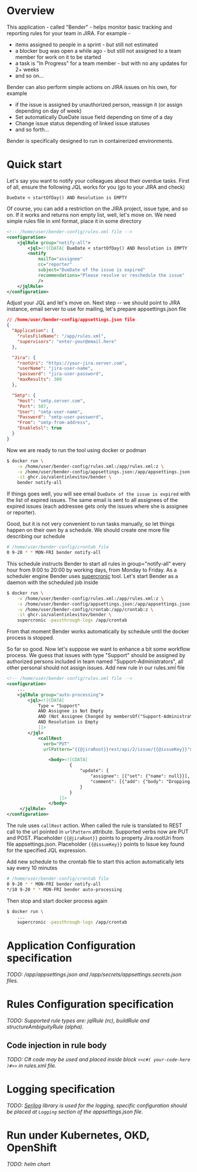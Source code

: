 # Overview
This application - called "Bender" - helps monitor basic tracking and reporting rules for your team in JIRA. For example -

* items assigned to people in a sprint - but still not estimated
* a blocker bug was open a while ago - but still not assigned to a team member for work on it to be started
* a task is "In Progress" for a team member - but with no any updates for 2+ weeks
* and so on...

Bender can also perform simple actions on JIRA issues on his own, for example
* if the issue is assigned by unauthorized person, reassign it (or assign depending on day of week)
* Set automatically DueDate issue field depending on time of a day
* Change issue status depending of linked issue statuses
* and so forth...

Bender is specifically designed to run in containerized environments.

# Quick start
Let's say you want to notify your colleagues about their overdue tasks.
First of all, ensure the following JQL works for you (go to your JIRA and check)

    DueDate < startOfDay() AND Resolution is EMPTY

Of course, you can add a restriction on the JIRA project, issue type, and so on.
If it works and returns non empty list, well, let's move on. We need simple rules file in xml format, place it in some directory

```xml
<!-- /home/user/bender-config/rules.xml file -->
<configuration>
    <jqlRule group="notify-all">
        <jql><![CDATA[ DueDate < startOfDay() AND Resolution is EMPTY ]]></jql>
        <notify 
            mailTo="assignee"
            cc="reporter"
            subject="DueDate of the issue is expired"
            recommendations="Please resolve or reschedule the issue"
            />
    </jqlRule>
</configuration>
```

Adjust your JQL and let's move on.
Next step -- we should point to JIRA instance, email server to use for mailing, let's prepare appsettings.json file

```json
// /home/user/bender-config/appsettings.json file
{
  "Application": {
    "rulesFileName": "/app/rules.xml",
    "supervisors": "enter-your@email.here"
  },

  "Jira": {
    "rootUri": "https://your-jira.server.com",
    "userName": "jira-user-name",
    "password": "jira-user-password",
    "maxResults": 300
  },

  "Smtp": {
    "Host": "smtp.server.com",
    "Port": 587,
    "User": "smtp-user-name",
    "Password": "smtp-user-password",
    "From": "smtp-from-address",
    "EnableSsl": true
  } 
}
```

Now we are ready to run the tool using docker or podman

```bash
$ docker run \
    -v /home/user/bender-config/rules.xml:/app/rules.xml:z \
    -v /home/user/bender-config/appsettings.json:/app/appsettings.json:z \
    -it ghcr.io/valentinlevitov/bender \
    bender notify-all
```

If things goes well, you will see email `DueDate of the issue is expired` with the list of expired issues.
The same email is sent to all assignees of the expired issues (each addressee gets only the issues where she is assignee or reporter).

Good, but it is not very convenient to run tasks manually, so let things happen on their own by a schedule. We should create one more file describing our schedule

```sh
# /home/user/bender-config/crontab file
0 9-20 * * MON-FRI bender notify-all
```
This schedule instructs Bender to start all rules in group="notify-all" every hour from 9:00 to 20:00 by working days, from Monday to Friday. As a scheduler engine Bender uses [supercronic](https://github.com/aptible/supercronic) tool.
Let's start Bender as a daemon with the scheduled job inside
```bash
$ docker run \
    -v /home/user/bender-config/rules.xml:/app/rules.xml:z \
    -v /home/user/bender-config/appsettings.json:/app/appsettings.json:z \
    -v /home/user/bender-config/crontab:/app/crontab:z \
    -it ghcr.io/valentinlevitov/bender \
    supercronic -passthrough-logs /app/crontab
```
From that moment Bender works automatically by schedule until the docker process is stopped.

So far so good. Now let's suppose we want to enhance a bit some workflow process. We guess that issues with type "Support" should be assigned by authorized persons included in team named "Support-Administrators", all other personal should not assign issues. Add new rule in our rules.xml file

```xml
<!-- /home/user/bender-config/rules.xml file -->
<configuration>
    ...
    <jqlRule group="auto-processing">
        <jql><![CDATA[ 
            Type = "Support"
            AND Assignee is Not Empty
            AND (Not Assignee Changed by membersOf("Support-Administrators"))
            AND Resolution is Empty
            ]]>
        </jql>
            <callRest
              verb="PUT"
              urlPattern="{{@jiraRoot}}rest/api/2/issue/{{@issueKey}}">

                <body><![CDATA[
                        {
                            "update": {
                                "assignee": [{"set": {"name": null}}],
                                "comment": [{"add": {"body": "Dropping Assignee. Only members of Support-Administrators team may assign Support issues"}}]
                            }
                        }
                    ]]>
                </body>
     </jqlRule>
</configuration>
```
The rule uses `callRest` action. When called the rule is translated to REST call to the url pointed in `urlPattern` attribute. Supported verbs now are PUT and POST. Placeholder `{{@jiraRoot}}` points to property Jira.rootUri from file appsettings.json. Placeholder `{{@issueKey}}` points to Issue key found for the specified JQL expression.

Add new schedule to the crontab file to start this action automatically lets say every 10 minutes
```sh
# /home/user/bender-config/crontab file
0 9-20 * * MON-FRI bender notify-all
*/10 9-20 * * MON-FRI bender auto-processing
```
Then stop and start docker process again
```bash
$ docker run \
    ...
    supercronic -passthrough-logs /app/crontab
```
# Application Configuration specification
*TODO: /app/appsettings.json and /app/secrets/appsettings.secrets.json files.*

# Rules Configuration specification
*TODO: Supported rule types are: jqlRule (rc), buildRule and structureAmbiguityRule (alpha).*
## Code injection in rule body
*TODO: C# code may be used and placed inside block `<<c#( your-code-here )#>>` in rules.xml file.*

# Logging specification
*TODO: [Serilog](https://github.com/serilog) library is used for the logging, specific configuration should be placed at `Logging` section of the appsettings.json file.*

# Run under Kubernetes, OKD, OpenShift
*TODO: helm chart*